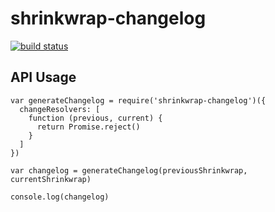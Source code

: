 # shrinkwrap-changelog

[![build status](https://img.shields.io/travis/ahutchings/shrinkwrap-changelog/master.svg?style=flat-square)](https://travis-ci.org/ahutchings/shrinkwrap-changelog)


## API Usage

```
var generateChangelog = require('shrinkwrap-changelog')({
  changeResolvers: [
    function (previous, current) {
      return Promise.reject()
    }
  ]
})

var changelog = generateChangelog(previousShrinkwrap, currentShrinkwrap)

console.log(changelog)
```
